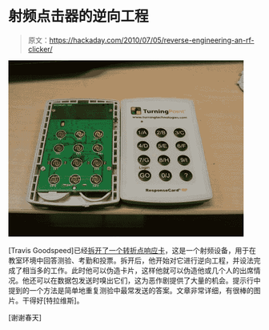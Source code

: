# 射频点击器的逆向工程

> 原文：<https://hackaday.com/2010/07/05/reverse-engineering-an-rf-clicker/>

![](img/4c67bc67e888f4d02dd979bb9a532ab8.png "4747156868_867d3e6c09 (Custom)")

[Travis Goodspeed]已经[拆开了一个转折点响应卡](http://travisgoodspeed.blogspot.com/2010/07/reversing-rf-clicker.html)，这是一个射频设备，用于在教室环境中回答测验、考勤和投票。拆开后，他开始对它进行逆向工程，并设法完成了相当多的工作。此时他可以伪造卡片，这样他就可以伪造他或几个人的出席情况。他还可以在数据包发送时嗅出它们，这为恶作剧提供了大量的机会。提示行中提到的一个方法是简单地重复测验中最常发送的答案。文章非常详细，有很棒的图片。干得好[特拉维斯]。

[谢谢春天]